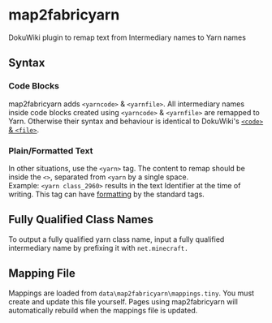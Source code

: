 # map2fabricyarn
DokuWiki plugin to remap text from Intermediary names to Yarn names

## Syntax
### Code Blocks
map2fabricyarn adds `<yarncode>` & `<yarnfile>`. 
All intermediary names inside code blocks created using `<yarncode>` & `<yarnfile>` are remapped to Yarn. 
Otherwise their syntax and behaviour is identical to DokuWiki's [`<code>` & `<file>`](https://www.dokuwiki.org/wiki:syntax#code_blocks).

### Plain/Formatted Text
In other situations, use the `<yarn>` tag. The content to remap should be inside the `<>`, separated from `<yarn` by a single space.  
Example: `<yarn class_2960>` results in the text Identifier at the time of writing. 
This tag can have [formatting](https://www.dokuwiki.org/wiki:syntax#basic_text_formatting) by the standard tags.

## Fully Qualified Class Names
To output a fully qualified yarn class name, input a fully qualified intermediary name by prefixing it with `net.minecraft.`

## Mapping File
Mappings are loaded from `data\map2fabricyarn\mappings.tiny`. You must create and update this file yourself. 
Pages using map2fabricyarn will automatically rebuild when the mappings file is updated.

